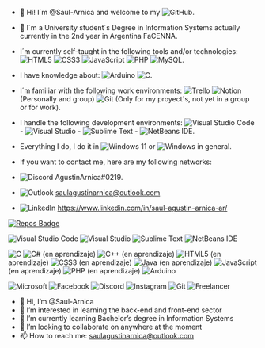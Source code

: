 - 👋 Hi! I´m @Saul-Arnica and welcome to my ![GitHub](https://img.shields.io/badge/github-%23121011.svg?style=for-the-badge&logo=github&logoColor=white).

- 🌱 I´m a University student´s Degree in Information Systems actually currently in the 2nd year in Argentina FaCENNA.

- I´m currently self-taught in the following tools and/or technologies: ![HTML5](https://img.shields.io/badge/html5-%23E34F26.svg?style=for-the-badge&logo=html5&logoColor=white)  ![CSS3](https://img.shields.io/badge/css3-%231572B6.svg?style=for-the-badge&logo=css3&logoColor=white)  ![JavaScript](https://img.shields.io/badge/javascript-%23323330.svg?style=for-the-badge&logo=javascript&logoColor=%23F7DF1E)  ![PHP](https://img.shields.io/badge/php-%23777BB4.svg?style=for-the-badge&logo=php&logoColor=white)  ![MySQL](https://img.shields.io/badge/mysql-4479A1.svg?style=for-the-badge&logo=mysql&logoColor=white).

- I have knowledge about: ![Arduino](https://img.shields.io/badge/-Arduino-00979D?style=for-the-badge&logo=Arduino&logoColor=white)  ![C](https://img.shields.io/badge/c-%2300599C.svg?style=for-the-badge&logo=c&logoColor=white).

- I´m familiar with the following work environments: ![Trello](https://img.shields.io/badge/Trello-%23026AA7.svg?style=for-the-badge&logo=Trello&logoColor=white)  ![Notion](https://img.shields.io/badge/Notion-%23000000.svg?style=for-the-badge&logo=notion&logoColor=white) (Personally and group)  ![Git](https://img.shields.io/badge/git-%23F05033.svg?style=for-the-badge&logo=git&logoColor=white) (Only for my proyect´s, not yet in a group or for work).

- I handle the following development environments: ![Visual Studio Code](https://img.shields.io/badge/Visual%20Studio%20Code-0078d7.svg?style=for-the-badge&logo=visual-studio-code&logoColor=white) - ![Visual Studio](https://img.shields.io/badge/Visual%20Studio-5C2D91.svg?style=for-the-badge&logo=visual-studio&logoColor=white) - ![Sublime Text](https://img.shields.io/badge/sublime_text-%23575757.svg?style=for-the-badge&logo=sublime-text&logoColor=important) - ![NetBeans IDE](https://img.shields.io/badge/NetBeansIDE-1B6AC6.svg?style=for-the-badge&logo=apache-netbeans-ide&logoColor=white).

- Everything I do, I do it in ![Windows 11](https://img.shields.io/badge/Windows%2011-%230079d5.svg?style=for-the-badge&logo=Windows%2011&logoColor=white) or ![Windows](https://img.shields.io/badge/Windows-0078D6?style=for-the-badge&logo=windows&logoColor=white) in general.

- If you want to contact me, here are my following networks:
- ![Discord](https://img.shields.io/badge/Discord-%235865F2.svg?style=for-the-badge&logo=discord&logoColor=white) AgustinArnica#0219.

- ![Outlook](https://img.shields.io/badge/Microsoft_Outlook-0078D4?style=for-the-badge&logo=microsoft-outlook&logoColor=white) saulagustinarnica@outlook.com

- ![LinkedIn](https://img.shields.io/badge/linkedin-%230077B5.svg?style=for-the-badge&logo=linkedin&logoColor=white) https://www.linkedin.com/in/saul-agustin-arnica-ar/

[![Repos Badge](https://badges.pufler.dev/repos/pujux)](https://badges.pufler.dev/repos/{Saul-Arnica})


![Visual Studio Code](https://img.shields.io/badge/Visual%20Studio%20Code-0078d7.svg?style=for-the-badge&logo=visual-studio-code&logoColor=white)
![Visual Studio](https://img.shields.io/badge/Visual%20Studio-5C2D91.svg?style=for-the-badge&logo=visual-studio&logoColor=white)
![Sublime Text](https://img.shields.io/badge/sublime_text-%23575757.svg?style=for-the-badge&logo=sublime-text&logoColor=important)
![NetBeans IDE](https://img.shields.io/badge/NetBeansIDE-1B6AC6.svg?style=for-the-badge&logo=apache-netbeans-ide&logoColor=white)

![C](https://img.shields.io/badge/c-%2300599C.svg?style=for-the-badge&logo=c&logoColor=white)
![C#](https://img.shields.io/badge/c%23-%23239120.svg?style=for-the-badge&logo=csharp&logoColor=white) (en aprendizaje)
![C++](https://img.shields.io/badge/c++-%2300599C.svg?style=for-the-badge&logo=c%2B%2B&logoColor=white) (en aprendizaje)
![HTML5](https://img.shields.io/badge/html5-%23E34F26.svg?style=for-the-badge&logo=html5&logoColor=white)  (en aprendizaje)
![CSS3](https://img.shields.io/badge/css3-%231572B6.svg?style=for-the-badge&logo=css3&logoColor=white) (en aprendizaje)
![Java](https://img.shields.io/badge/java-%23ED8B00.svg?style=for-the-badge&logo=openjdk&logoColor=white) (en aprendizaje)
![JavaScript](https://img.shields.io/badge/javascript-%23323330.svg?style=for-the-badge&logo=javascript&logoColor=%23F7DF1E) (en aprendizaje)
![PHP](https://img.shields.io/badge/php-%23777BB4.svg?style=for-the-badge&logo=php&logoColor=white) (en aprendizaje)
![Arduino](https://img.shields.io/badge/-Arduino-00979D?style=for-the-badge&logo=Arduino&logoColor=white) 

![Microsoft](https://img.shields.io/badge/Microsoft-0078D4?style=for-the-badge&logo=microsoft&logoColor=white)
![Facebook](https://img.shields.io/badge/Facebook-%231877F2.svg?style=for-the-badge&logo=Facebook&logoColor=white)
![Discord](https://img.shields.io/badge/Discord-%235865F2.svg?style=for-the-badge&logo=discord&logoColor=white)
![Instagram](https://img.shields.io/badge/Instagram-%23E4405F.svg?style=for-the-badge&logo=Instagram&logoColor=white)
![Git](https://img.shields.io/badge/git-%23F05033.svg?style=for-the-badge&logo=git&logoColor=white)
![Freelancer](https://img.shields.io/badge/Freelancer-29B2FE?style=for-the-badge&logo=Freelancer&logoColor=white)



















- 👋 Hi, I’m @Saul-Arnica
- 👀 I’m interested in learning the back-end and front-end sector
- 🌱 I’m currently learning Bachelor’s degree in Information Systems
- 💞️ I’m looking to collaborate on anywhere at the moment
- 📫 How to reach me: saulagustinarnica@outlook.com

<!---
Saul-Arnica/Saul-Arnica is a ✨ special ✨ repository because its `README.md` (this file) appears on your GitHub profile.
You can click the Preview link to take a look at your changes.
--->
